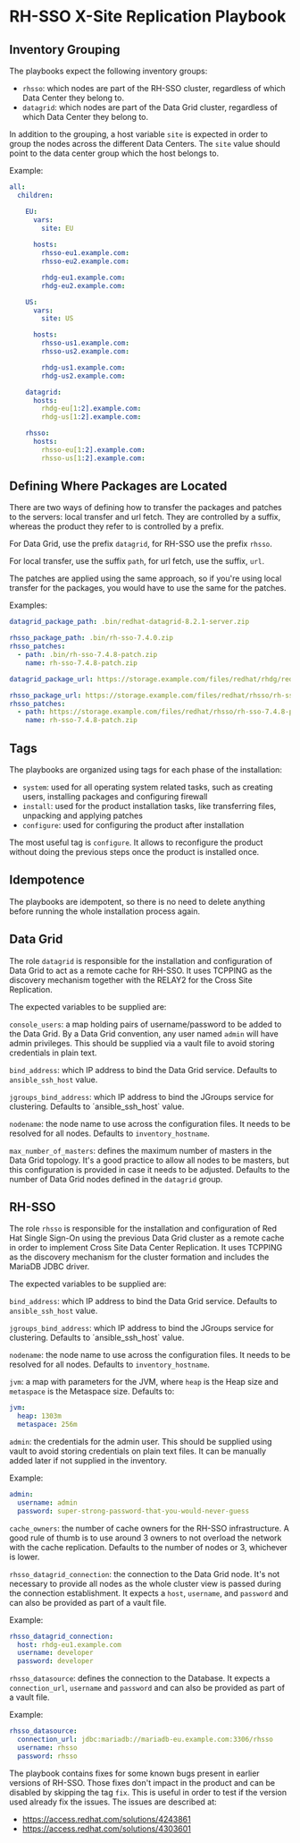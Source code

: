 # RH-SSO X-Site Replication Playbook

## Inventory Grouping

The playbooks expect the following inventory groups:

- `rhsso`: which nodes are part of the RH-SSO cluster, regardless of which Data Center they belong to.
- `datagrid`: which nodes are part of the Data Grid cluster, regardless of which Data Center they belong to.

In addition to the grouping, a host variable `site` is expected in order to group the nodes across the different
Data Centers. The `site` value should point to the data center group which the host belongs to.

Example:

```yaml
all:
  children:

    EU:
      vars:
        site: EU
        
      hosts:
        rhsso-eu1.example.com:
        rhsso-eu2.example.com:

        rhdg-eu1.example.com:
        rhdg-eu2.example.com:

    US:
      vars:
        site: US

      hosts:
        rhsso-us1.example.com:
        rhsso-us2.example.com:

        rhdg-us1.example.com:
        rhdg-us2.example.com:

    datagrid:
      hosts:
        rhdg-eu[1:2].example.com:
        rhdg-us[1:2].example.com:

    rhsso:
      hosts:
        rhsso-eu[1:2].example.com:
        rhsso-us[1:2].example.com:
```

## Defining Where Packages are Located

There are two ways of defining how to transfer the packages and patches to the servers: local transfer and url fetch.
They are controlled by a suffix, whereas the product they refer to is controlled by a prefix.

For Data Grid, use the prefix `datagrid`, for RH-SSO use the prefix `rhsso`.

For local transfer, use the suffix `path`, for url fetch, use the suffix, `url`.

The patches are applied using the same approach, so if you're using local transfer for the packages, you would have to
use the same for the patches.

Examples:

```yaml
datagrid_package_path: .bin/redhat-datagrid-8.2.1-server.zip

rhsso_package_path: .bin/rh-sso-7.4.0.zip
rhsso_patches:
  - path: .bin/rh-sso-7.4.8-patch.zip
    name: rh-sso-7.4.8-patch.zip
```

```yaml
datagrid_package_url: https://storage.example.com/files/redhat/rhdg/redhat-datagrid-8.2.1-server.zip

rhsso_package_url: https://storage.example.com/files/redhat/rhsso/rh-sso-7.4.0.zip
rhsso_patches:
  - path: https://storage.example.com/files/redhat/rhsso/rh-sso-7.4.8-patch.zip
    name: rh-sso-7.4.8-patch.zip
```

## Tags

The playbooks are organized using tags for each phase of the installation:

- `system`: used for all operating system related tasks, such as creating users, installing packages and configuring 
            firewall
- `install`: used for the product installation tasks, like transferring files, unpacking and applying patches
- `configure`: used for configuring the product after installation

The most useful tag is `configure`. It allows to reconfigure the product without doing the previous steps once the
product is installed once.

## Idempotence

The playbooks are idempotent, so there is no need to delete anything before running the whole installation process
again.

## Data Grid

The role `datagrid` is responsible for the installation and configuration of Data Grid to act as a remote cache for
RH-SSO. It uses TCPPING as the discovery mechanism together with the RELAY2 for the Cross Site Replication.

The expected variables to be supplied are:

`console_users`: a map holding pairs of username/password to be added to the Data Grid. By a Data Grid convention, any
                 user named `admin` will have admin privileges. This should be supplied via a vault file to avoid
                 storing credentials in plain text.

`bind_address`: which IP address to bind the Data Grid service. Defaults to `ansible_ssh_host` value.

`jgroups_bind_address`: which IP address to bind the JGroups service for clustering. Defaults to ´ansible_ssh_host`
                        value.

`nodename`: the node name to use across the configuration files. It needs to be resolved for all nodes. Defaults to
            `inventory_hostname`.

`max_number_of_masters`: defines the maximum number of masters in the Data Grid topology. It's a good practice to allow
                         all nodes to be masters, but this configuration is provided in case it needs to be adjusted.
                         Defaults to the number of Data Grid nodes defined in the `datagrid` group.

## RH-SSO

The role `rhsso` is responsible for the installation and configuration of Red Hat Single Sign-On using the previous
Data Grid cluster as a remote cache in order to implement Cross Site Data Center Replication. It uses TCPPING as the
discovery mechanism for the cluster formation and includes the MariaDB JDBC driver.

The expected variables to be supplied are:

`bind_address`: which IP address to bind the Data Grid service. Defaults to `ansible_ssh_host` value.

`jgroups_bind_address`: which IP address to bind the JGroups service for clustering. Defaults to ´ansible_ssh_host`
value.

`nodename`: the node name to use across the configuration files. It needs to be resolved for all nodes. Defaults to
`inventory_hostname`.

`jvm`: a map with parameters for the JVM, where `heap` is the Heap size and `metaspace` is the Metaspace size. Defaults
       to:

```yaml
jvm:
  heap: 1303m
  metaspace: 256m
```

`admin`: the credentials for the admin user. This should be supplied using vault to avoid storing credentials on plain
         text files. It can be manually added later if not supplied in the inventory.

Example:

```yaml
admin:
  username: admin
  password: super-strong-password-that-you-would-never-guess
```

`cache_owners`: the number of cache owners for the RH-SSO infrastructure. A good rule of thumb is to use around 3 owners
                to not overload the network with the cache replication. Defaults to the number of nodes or 3, whichever
                is lower.

`rhsso_datagrid_connection`: the connection to the Data Grid node. It's not necessary to provide all nodes as the whole cluster view is
                             passed during the connection establishment. It expects a `host`, `username`, and `password` and can also be
                             provided as part of a vault file.

Example:

```yaml
rhsso_datagrid_connection:
  host: rhdg-eu1.example.com
  username: developer
  password: developer
```

`rhsso_datasource`: defines the connection to the Database. It expects a `connection_url`, `username` and `password` and can
                    also be provided as part of a vault file.

Example:

```yaml
rhsso_datasource:
  connection_url: jdbc:mariadb://mariadb-eu.example.com:3306/rhsso
  username: rhsso
  password: rhsso 
```

The playbook contains fixes for some known bugs present in earlier versions of RH-SSO. Those fixes don't impact in the
product and can be disabled by skipping the tag `fix`. This is useful in order to test if the version used already fix
the issues. The issues are described at:

- https://access.redhat.com/solutions/4243861
- https://access.redhat.com/solutions/4303601
